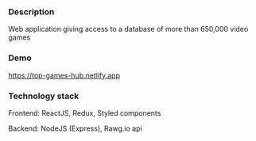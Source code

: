 ### **Description**

Web application giving access to a database of more than 650,000 video games

### **Demo**
https://top-games-hub.netlify.app


### **Technology stack**
Frontend: 
ReactJS, Redux, Styled components

Backend:
NodeJS (Express), Rawg.io api
